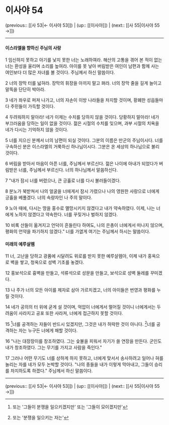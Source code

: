 # 이사야 54

(previous:: [[사 53|← 이사야 53]]) | (up:: [[이사야]]) | (next:: [[사 55|이사야 55 →]])

***


#### 이스라엘을 향하신 주님의 사랑
1 
임신하지 못하고 아기를 낯지 못한 너는 노래하여라. 해산의 고통을 겪어 본 적이 없는 너는 환성을 울리며 소리를 높여라. 아이를 못 낳아 버림받은 여인이 남편과 함께 사는 여인보다 더 많은 자녀를 볼 것이다. 주님께서 하신 말씀이다.


2 
너의 장막 터를 넓혀라. 장막의 휘장을 아끼지 말고 펴라.
너의 장막 줄을 길게 늘이고 말뚝을 단단히 박아라.


3 
네가 좌우로 퍼져 나가고, 너의 자손이 이방 나라들을 차지할 것이며, 황폐한 성읍들마다 주민들이 가득할 것이다.


4 
두려워하지 말아라! 네가 이제는 수치를 당하지 않을 것이다. 당황하지 말아라! 네가 부끄러움을 당하는 일이 없을 것이다. 젊은 시절의 수치를 잊으며, 과부 시절의 치욕을 네가 다시는 기억하지 않을 것이다.


5 
너를 지으신 분께서 너의 남편이 되실 것이다. 그분의 이름은 만군의 주님이시다. 너를 구속하신 분은 이스라엘의 거룩하신 하나님이시다. 그분은 온 세상의 하나님으로 불리 것이다.


6 
버림을 받아서 마음이 아픈 너를, 주님께서 부르신다. 젊은 나이에 아내가 되었다가 버림받은 너를, 주님께서 부르신다.
너의 하나님께서 말씀하신다.


7 
"내가 잠시 너를 버렸으나, 큰 긍휼로 너를 다시 불러들이겠다.


8 
분노가 북받쳐서 나의 얼굴을 너에게서 잠시 가렸으나 나의 영원한 사랑으로 너에게 긍휼을 베풀겠다. 너의 속량자인 나 주의 말이다.


9 
노아 때에, 다시는 땅을 홍수로 멸망시키지 않겠다고 내가 약속하였다. 이제, 나는 너에게 노하지 않겠다고 약속한다. 너를 꾸짖거나 벌하지 않겠다.


10 
비록 산들이 옮겨지고 언덕이 흔들린다 하여도, 나의 은총이 너에게서 떠나지 않으며, 평화의 언약을 파기하지 않겠다." 너를 가엾게 여기는 주님께서 하시는 말씀이다.


#### 미래의 예루살렘
11 
너, 고난을 당하고 광품에 시달려도 위로를 받지 못한 예루살렘아, 이제 내가 홍옥으로 벽을 쌓고, 청옥으로 성벽 기초를 놓겠다.


12 
홍보석으로 흉벽을 만들고, 석류석으로 성문을 만들고, 보석으로 성벽 둘레를 꾸미겠다.


13 
나 주가 너의 모든 아이를 제자로 삼아 가르치겠고, 너의 아이들은 번영과 평화를 누릴 것이다.


14 
네가 공의의 터 위에 굳게 설 것이며, 억압이 너에게서 멀어질 것이니 너에게서는 두려움이 사라지고 공포 또한 사라져, 너에게 접근하지 못할 것이다.


15 
[^1]너를 공격하는 자들이 반드시 있겠지만, 그것은 내가 허락한 것이 아니다. [^2]너를 공격하는 자는 누구든 너에게 패할 것이다. 


16 
"나는 대장장이를 창조하였다. 그는 숯불을 피워서 자기가 쓸 연장을 만든다. 군인도 내가 창조하였다. 그는 무기를 가지고 사람을 죽인다."


17 
그러나 어떤 무기도 너를 상하게 하지 못하고, 너에게 맞서서 송사하려고 일어나 혀를 놀리는 자를 네가 모두 논박할 것이다.
"나의 종들을 내가 이렇게 막아내고, 그들이 승리를 차지하도록 하겠다." 주님께서 하신 말씀이다.


***

(previous:: [[사 53|← 이사야 53]]) | (up:: [[이사야]]) | (next:: [[사 55|이사야 55 →]])

[^1]: 또는  '그들이 분쟁을 일으키겠지만' 또는 '그들이 모이겠지만' 
[^2]: 또는 '분쟁을 일으키는 자는'